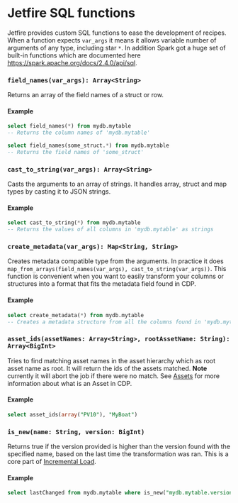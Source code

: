 # Jetfire SQL functions
Jetfire provides custom SQL functions to ease the development of recipes. When a function expects `var_args` it means it allows variable number of arguments of any type, including star `*`. In addition Spark got a huge set of built-in functions which are documented here https://spark.apache.org/docs/2.4.0/api/sql.

### `field_names(var_args): Array<String>`
Returns an array of the field names of a struct or row.
#### Example
```sql
select field_names(*) from mydb.mytable
-- Returns the column names of 'mydb.mytable'
```
```sql
select field_names(some_struct.*) from mydb.mytable
-- Returns the field names of 'some_struct'
```
### `cast_to_string(var_args): Array<String>`
Casts the arguments to an array of strings. It handles array, struct and map types by casting it to JSON strings.
#### Example
```sql
select cast_to_string(*) from mydb.mytable
-- Returns the values of all columns in 'mydb.mytable' as strings
```
### `create_metadata(var_args): Map<String, String>`
Creates metadata compatible type from the arguments. In practice it does `map_from_arrays(field_names(var_args), cast_to_string(var_args))`. This function is convenient when you want to easily transform your columns or structures into a format that fits the metadata field found in CDP. 
#### Example
```sql
select create_metadata(*) from mydb.mytable
-- Creates a metadata structure from all the columns found in 'mydb.mytable'
```
### `asset_ids(assetNames: Array<String>, rootAssetName: String): Array<BigInt>`
Tries to find matching asset names in the asset hierarchy which as root asset name as root. It will return the ids of the assets matched. **Note** currently it will abort the job if there were no match. See [Assets](https://doc.cognitedata.com/concepts/#assets) for more information about what is an Asset in CDP. 

#### Example
```sql
select asset_ids(array("PV10"), "MyBoat")
```

### `is_new(name: String, version: BigInt)`
Returns true if the version provided is higher than the version found with the specified name, based on the last time the transformation was ran. This is a core part of [Incremental Load](incremental_load.md).

#### Example
```sql
select lastChanged from mydb.mytable where is_new("mydb.mytable.version", lastChanged)
```